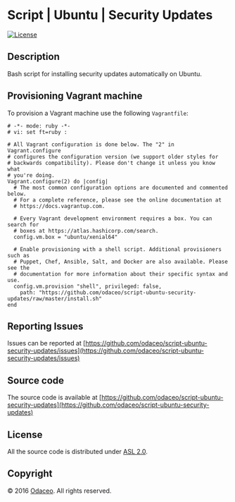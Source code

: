 # Script | Ubuntu | Security Updates

[![License](https://img.shields.io/github/license/odaceo/script-ubuntu-security-updates.svg)](LICENSE)

## Description

Bash script for installing security updates automatically on Ubuntu.

## Provisioning Vagrant machine

To provision a Vagrant machine use the following ``Vagrantfile``:

``` shell
# -*- mode: ruby -*-
# vi: set ft=ruby :

# All Vagrant configuration is done below. The "2" in Vagrant.configure
# configures the configuration version (we support older styles for
# backwards compatibility). Please don't change it unless you know what
# you're doing.
Vagrant.configure(2) do |config|
  # The most common configuration options are documented and commented below.
  # For a complete reference, please see the online documentation at
  # https://docs.vagrantup.com.

  # Every Vagrant development environment requires a box. You can search for
  # boxes at https://atlas.hashicorp.com/search.
  config.vm.box = "ubuntu/xenial64"
  
  # Enable provisioning with a shell script. Additional provisioners such as
  # Puppet, Chef, Ansible, Salt, and Docker are also available. Please see the
  # documentation for more information about their specific syntax and use.
  config.vm.provision "shell", privileged: false, 
    path: "https://github.com/odaceo/script-ubuntu-security-updates/raw/master/install.sh"
end
```

## Reporting Issues

Issues can be reported at [https://github.com/odaceo/script-ubuntu-security-updates/issues](https://github.com/odaceo/script-ubuntu-security-updates/issues)

## Source code

The source code is available at [https://github.com/odaceo/script-ubuntu-security-updates](https://github.com/odaceo/script-ubuntu-security-updates)

## License

All the source code is distributed under [ASL 2.0](LICENSE).

## Copyright

© 2016 [Odaceo](http://odaceo.ch). All rights reserved.